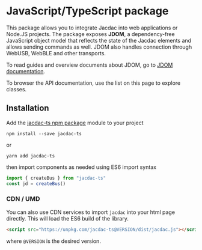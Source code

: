 # JavaScript/TypeScript package

This package allows you to integrate Jacdac into web applications or Node.JS projects. 
The package exposes **JDOM**, a dependency-free JavaScript object model 
that reflects the state of the Jacdac elements and allows sending commands as well. 
JDOM also handles connection through WebUSB, WebBLE and other transports.

To read guides and overview documents about JDOM, go to [JDOM documentation](https://microsoft.github.io/jacdac-docs/clients/javascript/jdom).

To browser the API documentation, use the list on this page to explore classes.

## Installation

Add the [jacdac-ts npm package](https://www.npmjs.com/package/jacdac-ts) module 
to your project

```
npm install --save jacdac-ts
```
or
```
yarn add jacdac-ts
```

then import components as needed using ES6 import syntax

```javascript
import { createBus } from "jacdac-ts"
const jd = createBus()
```

### CDN / UMD

You can also use CDN services to import ``jacdac`` into your html page directly.
This will load the ES6 build of the library.

```html
<script src="https://unpkg.com/jacdac-ts@VERSION/dist/jacdac.js"></script>
```

where ``@VERSION`` is the desired version. 
